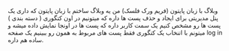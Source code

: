 وبلاگ با زبان پایتون (فریم ورک فلسک)
من یه وبلاگ ساختم با زبان پایتون که داری یک پنل مدیریتی برای ایجاد و حذف پست ها داره که میتونیم در اون کتگوری ( دسته بندی ) پست ها رو مشخص کنیم 
یک سمت کاربر داره که پست ها در اونجا نمایش داده میشه و میتونم با اتنخاب یک کتگوری فقط پست های مربوط به همون رو ببینیم 
یک صفحه log in ساده هم داره.
